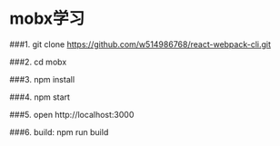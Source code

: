 # mobx学习

###1. git clone https://github.com/w514986768/react-webpack-cli.git

###2. cd mobx

###3. npm install

###4. npm start

###5. open http://localhost:3000

###6. build:  npm run build
